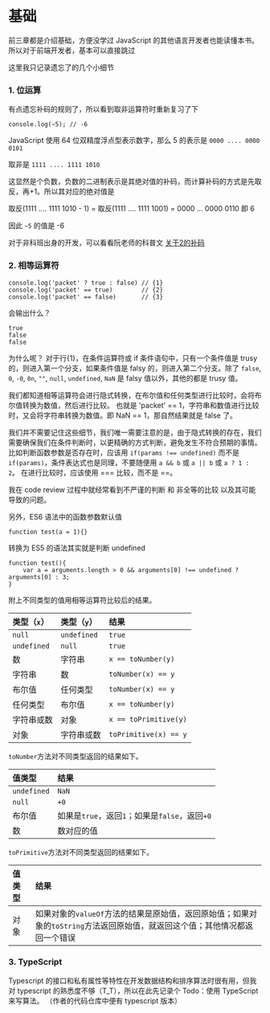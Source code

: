 # 基础

前三章都是介绍基础，方便没学过 JavaScript 的其他语言开发者也能读懂本书。所以对于前端开发者，基本可以直接跳过

这里我只记录遗忘了的几个小细节

### 1. 位运算

有点遗忘补码的规则了，所以看到取非运算符时重新复习了下
```
console.log(~5); // -6
```
JavaScript 使用 64 位双精度浮点型表示数字，那么 5 的表示是 `0000 .... 0000 0101`

取非是 `1111 .... 1111 1010`

这显然是个负数，负数的二进制表示是其绝对值的补码，而计算补码的方式是先取反，再+1。所以其对应的绝对值是

取反(1111 .... 1111 1010 - 1) = 取反(1111 .... 1111 1001) = 0000 ... 0000 0110 即 6

因此 `~5` 的值是 -6

对于非科班出身的开发，可以看看阮老师的科普文 [关于2的补码](http://www.ruanyifeng.com/blog/2009/08/twos_complement.html)




### 2. 相等运算符

```
console.log('packet' ? true : false) // {1}
console.log('packet' == true)        // {2}
console.log('packet' == false)       // {3}
```

会输出什么？

```
true
false
false
```

为什么呢？
对于行{1}，在条件运算符或 if 条件语句中，只有一个条件值是 trusy 的，则进入第一个分支，如果条件值是 falsy 的，则进入第二个分支。除了 `false`, `0`, `-0`, `0n`, `""`, `null`, `undefined`,  `NaN` 是 falsy 值以外，其他的都是 trusy 值。


我们都知道相等运算符会进行隐式转换，在布尔值和任何类型进行比较时，会将布尔值转换为数值，然后进行比较。
也就是 'packet' == 1，字符串和数值进行比较时，又会将字符串转换为数值。即 NaN == 1，那自然结果就是 false 了。

我们并不需要记住这些细节，我们唯一需要注意的是，由于隐式转换的存在，我们需要确保我们在条件判断时，以更精确的方式判断，避免发生不符合预期的事情。
比如判断函数参数是否存在时，应该用
`if(params !== undefined)` 而不是 `if(params)`，条件表达式也是同理，不要随便用 `a && b` 或 `a || b` 或 `a ? 1 : 2`。
在进行比较时，应该使用 === 比较，而不是 ==。

我在 code review 过程中就经常看到不严谨的判断 和 非全等的比较 以及其可能导致的问题。

另外，ES6 语法中的函数参数默认值

```
function test(a = 1){}
```

转换为 ES5 的语法其实就是判断 undefined
```
function test(){
    var a = arguments.length > 0 && arguments[0] !== undefined ? arguments[0] : 3;
}
```

附上不同类型的值用相等运算符比较后的结果。

| 类型（`x`）  | 类型（`y`）  | 结果                    |
|:------------|:------------|:-----------------------|
| `null`      | `undefined` | `true`                 |
| `undefined` | `null`      | `true`                 |
| 数          | 字符串       | `x == toNumber(y)`     |
| 字符串       | 数          | `toNumber(x) == y`     |
| 布尔值       | 任何类型     | `toNumber(x) == y`     |
| 任何类型     | 布尔值       | `x == toNumber(y)`     |
| 字符串或数   | 对象         | `x == toPrimitive(y)`  |
| 对象         | 字符串或数   | `toPrimitive(x) == y`  |

`toNumber`方法对不同类型返回的结果如下。

| 值类型       | 结果                                         |
|:------------|:--------------------------------------------|
| `undefined` | `NaN`                                       |
| `null`      | `+0`                                        |
| 布尔值       | 如果是`true`，返回`1`；如果是`false`，返回`+0` |
| 数          | 数对应的值                                   |

`toPrimitive`方法对不同类型返回的结果如下。

| 值类型 | 结果                                                                                                           |
|:------|:---------------------------------------------------------------------------------------------------------------|
| 对象   | 如果对象的`valueOf`方法的结果是原始值，返回原始值；如果对象的`toString`方法返回原始值，就返回这个值；其他情况都返回一个错误 |



### 3. TypeScript
Typescript 的接口和私有属性等特性在开发数据结构和排序算法时很有用，但我对 typescript 的熟悉度不够（T_T），所以在此先记录个 Todo：使用 TypeScript 来写算法。
（作者的代码仓库中便有 typescript 版本）